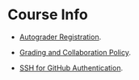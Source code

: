 # Course Info

* [Autograder Registration](http://github.com/uis-dat520/course-info/autograder-registation.md).

* [Grading and Collaboration Policy](http://github.com/uis-dat520/course-info/policy.md).

* [SSH for GitHub Authentication](http://github.com/uis-dat520/course-info/github-ssh.md).
